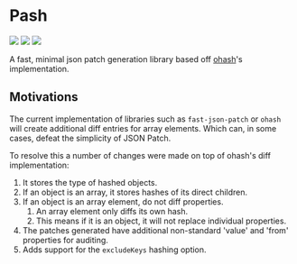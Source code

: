 # Pash
<p>
<img src="https://img.shields.io/github/check-runs/n-rowe/pash/main">
<img src="https://img.shields.io/codecov/c/github/n-rowe/pash" />
<img src="https://img.shields.io/github/license/n-rowe/pash?cacheSeconds=60480">
</p>

A fast, minimal json patch generation library based off [ohash](https://github.com/unjs/ohash)'s implementation.

## Motivations
The current implementation of libraries such as `fast-json-patch` or `ohash` will create additional diff entries for array elements. Which can, in some cases, defeat the simplicity of JSON Patch.

To resolve this a number of changes were made on top of ohash's diff implementation:
1. It stores the type of hashed objects.
2. If an object is an array, it stores hashes of its direct children.
3. If an object is an array element, do not diff properties.
    1. An array element only diffs its own hash.
    2. This means if it is an object, it will not replace individual properties.
4. The patches generated have additional non-standard 'value' and 'from' properties for auditing.
5. Adds support for the `excludeKeys` hashing option.
